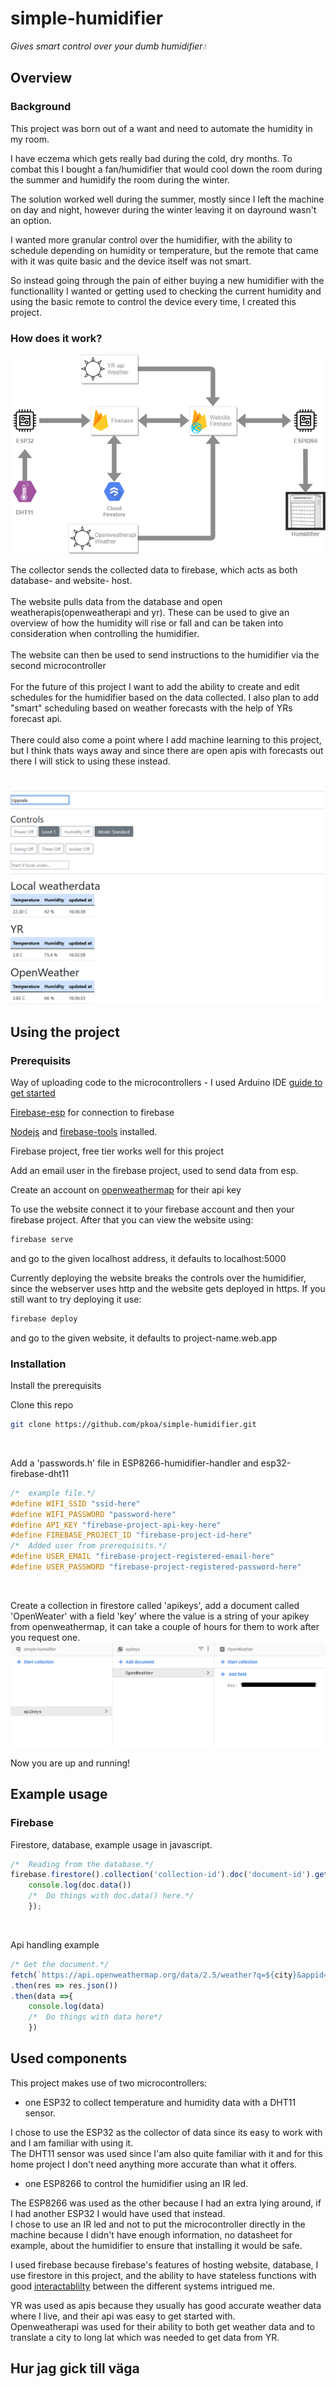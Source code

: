 # simple-humidifier
*Gives smart control over your dumb humidifier💧*

## Overview
### Background
This project was born out of a want and need to automate the humidity in my room.</br>

I have eczema which gets really bad during the cold, dry months. To combat this I bought a fan/humidifier that would cool down the room during the summer and humidify the room during the winter.</br>

The solution worked well during the summer, mostly since I left the machine on day and night, however during the winter leaving it on dayround wasn't an option. </br>

I wanted more granular control over the humidifier, with the ability to schedule depending on humidity or temperature, but the remote that came with it was quite basic and the device itself was not smart.</br>

So instead going through the pain of either buying a new humidifier with the functionallity I wanted or getting used to checking the current humidity and using the basic remote to control the device every time, I created this project.
### How does it work?
![flowchart](images/simple-humidifier-flow.png)</br>

The collector sends the collected data to firebase, which acts as both database- and website- host.</br></br>
The website pulls data from the database and open weatherapis(openweatherapi and yr). These can be used to give an overview of how the humidity will rise or fall and can be taken into consideration when controlling the humidifier.</br></br>
The website can then be used to send instructions to the humidifier via the second microcontroller</br></br>
For the future of this project I want to add the ability to create and edit schedules for the humidifier based on the data collected. I also plan to add "smart" scheduling based on weather forecasts with the help of YRs forecast api. </br></br>
There could also come a point where I add machine learning to this project, but I think thats ways away and since there are open apis with forecasts out there I will stick to using these instead.</br></br>
</br>![website](images/website.png)</br>
## Using the project
### Prerequisits
Way of uploading code to the microcontrollers - I used Arduino IDE [guide to get started](https://dronebotworkshop.com/esp32-intro/)</br>

[Firebase-esp](https://github.com/mobizt/Firebase-ESP-Client#installation) for connection to firebase</br>

[Nodejs](https://nodejs.org/en/download/) and [firebase-tools](https://www.npmjs.com/package/firebase-tools?activeTab=readme) installed.</br>

Firebase project, free tier works well for this project</br>

Add an email user in the firebase project, used to send data from esp.</br>

Create an account on [openweathermap](https://openweathermap.org/api) for their api key</br>

To use the website connect it to your firebase account and then your firebase project. After that you can view the website using:
```bash
firebase serve
```
and go to the given localhost address, it defaults to localhost:5000</br>

Currently deploying the website breaks the controls over the humidifier, since the webserver uses http and the website gets deployed in https. If you still want to try deploying it use:
```bash
firebase deploy
```
and go to the given website, it defaults to project-name.web.app</br>


### Installation
Install the prerequisits</br>

Clone this repo
```bash
git clone https://github.com/pkoa/simple-humidifier.git
```
</br>

Add a 'passwords.h' file in ESP8266-humidifier-handler and esp32-firebase-dht11
```C
/*	example file.*/
#define WIFI_SSID "ssid-here"
#define WIFI_PASSWORD "password-here"
#define API_KEY "firebase-project-api-key-here"
#define FIREBASE_PROJECT_ID "firebase-project-id-here"
/*	Added user from prerequisits.*/
#define USER_EMAIL "firebase-project-registered-email-here"
#define USER_PASSWORD "firebase-project-registered-password-here"
```
</br>

Create a collection in firestore called 'apikeys', add a document called 'OpenWeater' with a field 'key' where the value is a string of your apikey from openweathermap, it can take a couple of hours for them to work after you request one.</br>
![collection-example](images/openweatherapi.png)

Now you are up and running!
## Example usage
### Firebase
Firestore, database, example usage in javascript.
```Javascript
/*	Reading from the database.*/
firebase.firestore().collection('collection-id').doc('document-id').get(doc =>	{
	console.log(doc.data())
	/*	Do things with doc.data() here.*/
	});
```
</br>

Api handling example
```Javascript
/* Get the document.*/
fetch(`https://api.openweathermap.org/data/2.5/weather?q=${city}&appid=${apikey}&units=metric`)
.then(res => res.json())
.then(data =>{
	console.log(data)
	/*	Do things with data here*/
	})
```
## Used components
This project makes use of two microcontrollers: 
* one ESP32 to collect temperature and humidity data with a DHT11 sensor.

I chose to use the ESP32 as the collector of data since its easy to work with and I am familiar with using it. </br>
The DHT11 sensor was used since I'am also quite familiar with it and for this home project I don't need anything more accurate than what it offers.</br>
* one ESP8266 to control the humidifier using an IR led.

The ESP8266 was used as the other because I had an extra lying around, if I had another ESP32 I would have used that instead.</br>
I chose to use an IR led and not to put the microcontroller directly in the machine because I didn't have enough information, no datasheet for example, about the humidifier to ensure that installing it would be safe.</br>

I used firebase because firebase's features of hosting website, database, I use firestore in this project, and the ability to have stateless functions with good [interactablilty](#example-usage) between the different systems intrigued me.</br>

YR was used as apis because they usually has good accurate weather data where I live, and their api was easy to get started with.</br>
Openweatherapi was used for their ability to both get weather data and to translate a city to long lat which was needed to get data from YR.

## Hur jag gick till väga


